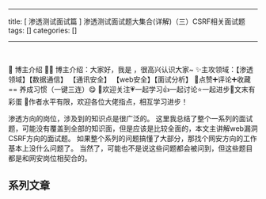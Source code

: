 
--- 
title:  [ 渗透测试面试篇 ] 渗透测试面试题大集合(详解)（三）CSRF相关面试题 
tags: []
categories: [] 

---
​

>  
 🍬 博主介绍 👨‍🎓 博主介绍：大家好，我是  ，很高兴认识大家~ ✨主攻领域：【渗透领域】【数据通信】 【通讯安全】 【web安全】【面试分析】 🎉点赞➕评论➕收藏 == 养成习惯（一键三连）😋 🎉欢迎关注💗一起学习👍一起讨论⭐️一起进步📝文末有彩蛋 🙏作者水平有限，欢迎各位大佬指点，相互学习进步！ 


>  
 渗透方向的岗位，涉及到的知识点是很广泛的。 这里我总结了整个一系列的面试题，可能没有覆盖到全部的知识面，但是应该是比较全面的，本文主讲解web漏洞CSRF方向的面试题。 如果整个系列的问题搞懂了大部分，那找个网安方向的工作基本上没什么问题了。 当然了，可能也不是说这些问题都会被问到，但这些题目都是和网安岗位相契合的。 


## 系列文章




